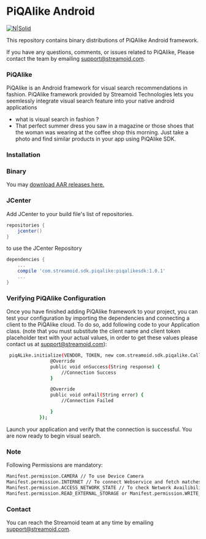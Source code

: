 # PiQAlike Android

[![N|Solid](http://www.streamoid.com/images/logo-white.png)](http://www.streamoid.com/)

This repository contains binary distributions of PiQAlike Android framework.

If you have any questions, comments, or issues related to PiQAlike, Please contact the team by emailing support@streamoid.com.


### PiQAlike

PiQAlike is an Android framework for visual search recommendations in fashion. PiQAlike framework provided by Streamoid Technologies lets you seemlessly integrate visual search feature into your native android applications

- what is visual search in fashion ?
- That perfect summer dress you saw in a magazine or those shoes that the woman was wearing at the coffee shop this morning. Just take a photo and find similar products in your app using PiQAlike SDK.


### Installation

### Binary

You may [download AAR releases here.](https://github.com/streamoid/PiQAlike-android/releases)

### JCenter

Add JCenter to your build file's list of repositories.

```groovy
repositories {
    jcenter()
}
```

to use the JCenter Repository

```groovy
dependencies {
    ...
    compile 'com.streamoid.sdk.piqalike:piqalikesdk:1.0.1'
    ...
}
```


### Verifying PiQAlike Configuration

Once you have finished adding PiQAlike framework to your project, you can test your configuration by importing the dependencies and connecting a client to the PiQAlike cloud. To do so, add following code to your Application class. (note that you must substitute the client name and client token placeholder text with your actual values, in order to get these values please contact us at support@streamoid.com):

```sh
 piqALike.initialize(VENDOR, TOKEN, new com.streamoid.sdk.piqalike.Callback() {
                @Override
                public void onSuccess(String response) {
                    //Connection Success
                }

                @Override
                public void onFail(String error) {
                    //Connection Failed

                }
            });
```
Launch your application and verify that the connection is successful. You are now ready to begin visual search.

### Note

Following Permissions are mandatory:

```sh
Manifest.permission.CAMERA // To use Device Camera
Manifest.permission.INTERNET // To connect Webservice and fetch matches
Manifest.permission.ACCESS_NETWORK_STATE // To check Network Availibility
Manifest.permission.READ_EXTERNAL_STORAGE or Manifest.permission.WRITE_EXTERNAL_STORAGE// To access Gallery to pick image for search matches
```
### Contact

You can reach the Streamoid team at any time by emailing support@streamoid.com.

